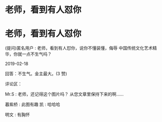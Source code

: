 # 老师，看到有人怼你

# 老师，看到有人怼你

(提问)匿名用户 : 老师，看到有人怼你，说你不懂装懂，侮辱 中国传统文化艺术精华，你就一点不生气吗？

2019-02-18

回答：不生气。金主最大。(3 赞)

评论区：

Mr.S : 老师，还记得这个图片吗？ 从您文章里保持下来的啊……

暮紫桥 : 此图有趣 凯 : 哈哈哈

明文 : 有胸怀